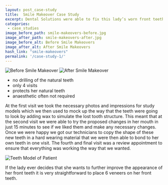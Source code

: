 ```yaml
---
layout: post_case-study
title:  Smile Makeover Case Study
excerpt: Dental Solutions were able to fix this lady’s worn front teeth and improve her smile in just 4 visits with no damage to her own natural teeth.
categories:
 - case_studies
image_before_path: smile-makeovers-before.jpg
image_after_path: smile-makeovers-after.jpg
image_before_alt: Before Smile Makeovers
image_after_alt: After Smile Makeovers
hash_link: "smile-makeovers"
permalink: '/case-study-1/'
---
```

<div class="u-center-table u-mb-large-1-5">
  <img src="{{site.baseurl}}/assets/images/smile-makeovers-before.jpg" alt="Before Smile Makeover">
  <img src="{{site.baseurl}}/assets/images/smile-makeovers-after.jpg" alt="After Smile Makeover">
</div>

* no drilling of the natural teeth
* only 4 visits
* protects her natural teeth
* anaesthetic often not required

At the first visit we took the necessary photos and impressions for study models which we then used to mock up the way that the teeth were going to look by adding wax to simulate the lost tooth structure. This meant that at the second visit we were able to try the proposed changes in her mouth in just 15 minutes to see if we liked them and make any necessary changes. Once we were happy we got our technicians to copy the shape of these new teeth in a hard wearing material that we were then able to bond to her own teeth in one visit. The fourth and final visit was a review appointment to ensure that everything was working the way that we wanted.

![Teeth Model of Patient]({{site.baseurl}}/assets/images/case-study-1-model.jpg)

If the lady ever decides that she wants to further improve the appearance of her front teeth it is very straightforward to place 6 veneers on her front teeth.
